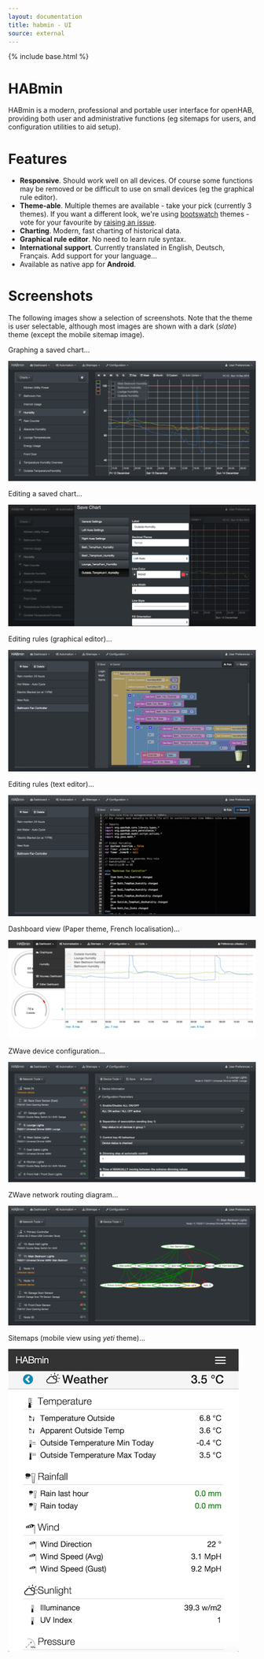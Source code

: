 ```yaml
---
layout: documentation
title: habmin - UI
source: external
---
```


<!-- Attention authors: Do not edit directly. Please add your changes to the appropriate source repository -->

{% include base.html %}

HABmin
======

HABmin is a modern, professional and portable user interface for openHAB,
providing both user and administrative functions (eg sitemaps for users, and configuration utilities
to aid setup). 

Features
========

* **Responsive**. Should work well on all devices. Of course some functions may be removed or be difficult to use on small devices (eg the graphical rule editor).
* **Theme-able**. Multiple themes are available - take your pick (currently 3 themes). If you want a different look, we're using [bootswatch](http://www.bootswatch.com) themes - vote for your favourite by [raising an issue](https://github.com/openhab/org.openhab.ui.habmin/issues/new).
* **Charting**. Modern, fast charting of historical data.
* **Graphical rule editor**. No need to learn rule syntax.
* **International support**. Currently translated in English, Deutsch, Français. Add support for your language...
* Available as native app for **Android**.


Screenshots
===========

The following images show a selection of screenshots. Note that the theme is user selectable, although most images are shown with a dark (*slate*) theme (except the mobile sitemap image).

Graphing a saved chart...

![charting](doc/charting-saved.png)


Editing a saved chart...

![charting-editor](doc/charting-edit.png)


Editing rules (graphical editor)...

![rules-block](doc/rules-blocks.png)


Editing rules (text editor)...

![rules-source](doc/rules-source.png)


Dashboard view (Paper theme, French localisation)...

![dashboard](doc/dashboard.png)


ZWave device configuration...

![zwave-config](doc/zwave-config.png)


ZWave network routing diagram...

![zwave-network](doc/zwave-network.png)


Sitemaps (mobile view using *yeti* theme)...

![sitemap](doc/sitemap-mobile-yeti.png)